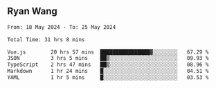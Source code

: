 ## Ryan Wang

<!--START_SECTION:waka-->

```txt
From: 18 May 2024 - To: 25 May 2024

Total Time: 31 hrs 8 mins

Vue.js        20 hrs 57 mins  ████████████████▓░░░░░░░░   67.29 %
JSON          3 hrs 5 mins    ██▒░░░░░░░░░░░░░░░░░░░░░░   09.93 %
TypeScript    2 hrs 47 mins   ██▒░░░░░░░░░░░░░░░░░░░░░░   08.96 %
Markdown      1 hr 24 mins    █░░░░░░░░░░░░░░░░░░░░░░░░   04.51 %
YAML          1 hr 5 mins     █░░░░░░░░░░░░░░░░░░░░░░░░   03.53 %
```

<!--END_SECTION:waka-->
